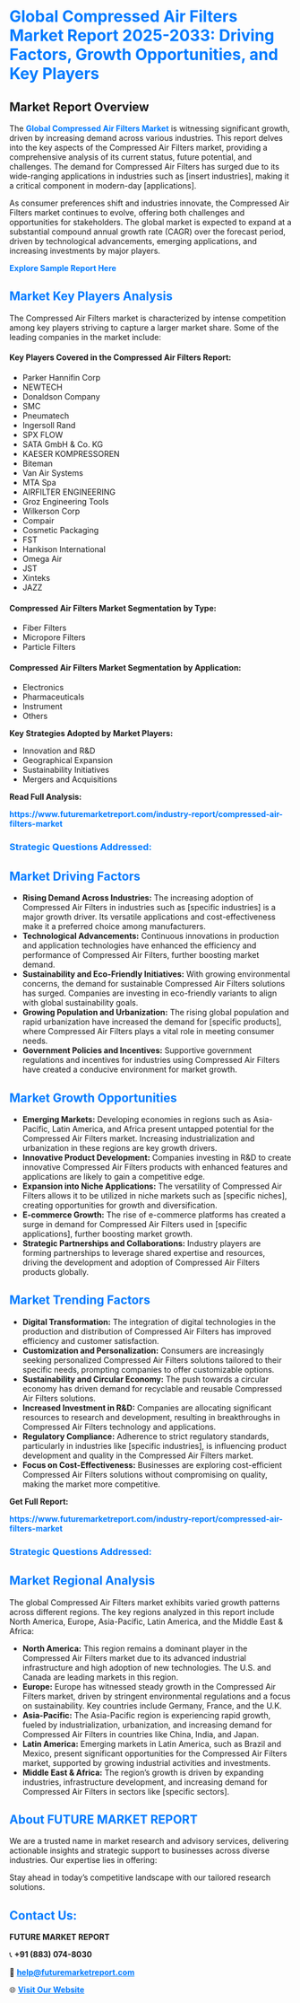 <h1 style="color: #007BFF;">Global Compressed Air Filters Market Report 2025-2033: Driving Factors, Growth Opportunities, and Key Players</h1>

<section id="overview">
<h2>Market Report Overview</h2>
<p>The <a href="https://www.futuremarketreport.com/industry-report/compressed-air-filters-market" style="color: #007BFF; text-decoration: none;"><strong>Global Compressed Air Filters Market</strong></a> is witnessing significant growth, driven by increasing demand across various industries. This report delves into the key aspects of the Compressed Air Filters market, providing a comprehensive analysis of its current status, future potential, and challenges. The demand for Compressed Air Filters has surged due to its wide-ranging applications in industries such as [insert industries], making it a critical component in modern-day [applications].</p>
<p>As consumer preferences shift and industries innovate, the Compressed Air Filters market continues to evolve, offering both challenges and opportunities for stakeholders. The global market is expected to expand at a substantial compound annual growth rate (CAGR) over the forecast period, driven by technological advancements, emerging applications, and increasing investments by major players.</p>
</section>

<section id="overview">
<p><a href="https://www.futuremarketreport.com/request-sample/reportId=57588" style="color: #007BFF; text-decoration: none;"><strong>Explore Sample Report Here</strong></a></p>
</section>

<section id="key-players">
<h2 style="color: #007BFF;">Market Key Players Analysis</h2>
<p>The Compressed Air Filters market is characterized by intense competition among key players striving to capture a larger market share. Some of the leading companies in the market include:</p>
<h4>Key Players Covered in the Compressed Air Filters Report:</h4>
<ul><li>Parker Hannifin Corp</li><li>NEWTECH</li><li>Donaldson Company</li><li>SMC</li><li>Pneumatech</li><li>Ingersoll Rand</li><li>SPX FLOW</li><li>SATA GmbH &amp; Co. KG</li><li>KAESER KOMPRESSOREN</li><li>Biteman</li><li>Van Air Systems</li><li>MTA Spa</li><li>AIRFILTER ENGINEERING</li><li>Groz Engineering Tools</li><li>Wilkerson Corp</li><li>Compair</li><li>Cosmetic Packaging</li><li>FST</li><li>Hankison International</li><li>Omega Air</li><li>JST</li><li>Xinteks</li><li>JAZZ</li></ul>
<h4>Compressed Air Filters Market Segmentation by Type:</h4>
<ul><li>Fiber Filters</li><li>Micropore Filters</li><li>Particle Filters</li></ul>

<h4>Compressed Air Filters Market Segmentation by Application:</h4>
<ul><li>Electronics</li><li>Pharmaceuticals</li><li>Instrument</li><li>Others</li></ul>
<p><strong>Key Strategies Adopted by Market Players:</strong></p>
<ul>
<li>Innovation and R&D</li>
<li>Geographical Expansion</li>
<li>Sustainability Initiatives</li>
<li>Mergers and Acquisitions</li>
</ul>
</section>

<section>
<p><strong>Read Full Analysis: </strong></p><a href="https://www.futuremarketreport.com/industry-report/compressed-air-filters-market" style="color: #007BFF; text-decoration: none;"><strong>https://www.futuremarketreport.com/industry-report/compressed-air-filters-market</strong></a>
<h3 style="color: #007BFF;">Strategic Questions Addressed:</h3>
</section>

<section id="driving-factors">
<h2 style="color: #007BFF;">Market Driving Factors</h2>
<ul>
<li><strong>Rising Demand Across Industries:</strong> The increasing adoption of Compressed Air Filters in industries such as [specific industries] is a major growth driver. Its versatile applications and cost-effectiveness make it a preferred choice among manufacturers.</li>
<li><strong>Technological Advancements:</strong> Continuous innovations in production and application technologies have enhanced the efficiency and performance of Compressed Air Filters, further boosting market demand.</li>
<li><strong>Sustainability and Eco-Friendly Initiatives:</strong> With growing environmental concerns, the demand for sustainable Compressed Air Filters solutions has surged. Companies are investing in eco-friendly variants to align with global sustainability goals.</li>
<li><strong>Growing Population and Urbanization:</strong> The rising global population and rapid urbanization have increased the demand for [specific products], where Compressed Air Filters plays a vital role in meeting consumer needs.</li>
<li><strong>Government Policies and Incentives:</strong> Supportive government regulations and incentives for industries using Compressed Air Filters have created a conducive environment for market growth.</li>
</ul>
</section>

<section id="growth-opportunities">
<h2 style="color: #007BFF;">Market Growth Opportunities</h2>
<ul>
<li><strong>Emerging Markets:</strong> Developing economies in regions such as Asia-Pacific, Latin America, and Africa present untapped potential for the Compressed Air Filters market. Increasing industrialization and urbanization in these regions are key growth drivers.</li>
<li><strong>Innovative Product Development:</strong> Companies investing in R&D to create innovative Compressed Air Filters products with enhanced features and applications are likely to gain a competitive edge.</li>
<li><strong>Expansion into Niche Applications:</strong> The versatility of Compressed Air Filters allows it to be utilized in niche markets such as [specific niches], creating opportunities for growth and diversification.</li>
<li><strong>E-commerce Growth:</strong> The rise of e-commerce platforms has created a surge in demand for Compressed Air Filters used in [specific applications], further boosting market growth.</li>
<li><strong>Strategic Partnerships and Collaborations:</strong> Industry players are forming partnerships to leverage shared expertise and resources, driving the development and adoption of Compressed Air Filters products globally.</li>
</ul>
</section>

<section id="trending-factors">
<h2 style="color: #007BFF;">Market Trending Factors</h2>
<ul>
<li><strong>Digital Transformation:</strong> The integration of digital technologies in the production and distribution of Compressed Air Filters has improved efficiency and customer satisfaction.</li>
<li><strong>Customization and Personalization:</strong> Consumers are increasingly seeking personalized Compressed Air Filters solutions tailored to their specific needs, prompting companies to offer customizable options.</li>
<li><strong>Sustainability and Circular Economy:</strong> The push towards a circular economy has driven demand for recyclable and reusable Compressed Air Filters solutions.</li>
<li><strong>Increased Investment in R&D:</strong> Companies are allocating significant resources to research and development, resulting in breakthroughs in Compressed Air Filters technology and applications.</li>
<li><strong>Regulatory Compliance:</strong> Adherence to strict regulatory standards, particularly in industries like [specific industries], is influencing product development and quality in the Compressed Air Filters market.</li>
<li><strong>Focus on Cost-Effectiveness:</strong> Businesses are exploring cost-efficient Compressed Air Filters solutions without compromising on quality, making the market more competitive.</li>
</ul>
</section>

<section>
<p><strong>Get Full Report: </strong></p><a href="https://www.futuremarketreport.com/industry-report/compressed-air-filters-market" style="color: #007BFF; text-decoration: none;"><strong>https://www.futuremarketreport.com/industry-report/compressed-air-filters-market</strong></a>
<h3 style="color: #007BFF;">Strategic Questions Addressed:</h3>
</section>


<section id="regional-analysis">
<h2 style="color: #007BFF;">Market Regional Analysis</h2>
<p>The global Compressed Air Filters market exhibits varied growth patterns across different regions. The key regions analyzed in this report include North America, Europe, Asia-Pacific, Latin America, and the Middle East & Africa:</p>
<ul>
<li><strong>North America:</strong> This region remains a dominant player in the Compressed Air Filters market due to its advanced industrial infrastructure and high adoption of new technologies. The U.S. and Canada are leading markets in this region.</li>
<li><strong>Europe:</strong> Europe has witnessed steady growth in the Compressed Air Filters market, driven by stringent environmental regulations and a focus on sustainability. Key countries include Germany, France, and the U.K.</li>
<li><strong>Asia-Pacific:</strong> The Asia-Pacific region is experiencing rapid growth, fueled by industrialization, urbanization, and increasing demand for Compressed Air Filters in countries like China, India, and Japan.</li>
<li><strong>Latin America:</strong> Emerging markets in Latin America, such as Brazil and Mexico, present significant opportunities for the Compressed Air Filters market, supported by growing industrial activities and investments.</li>
<li><strong>Middle East & Africa:</strong> The region’s growth is driven by expanding industries, infrastructure development, and increasing demand for Compressed Air Filters in sectors like [specific sectors].</li>
</ul>
</section>

<footer>
<h2 style="color: #007BFF;">About FUTURE MARKET REPORT</h2>
<p>We are a trusted name in market research and advisory services, delivering actionable insights and strategic support to businesses across diverse industries. Our expertise lies in offering:</p>

<p>Stay ahead in today’s competitive landscape with our tailored research solutions.</p>

<h2 style="color: #007BFF;">Contact Us:</h2>
<p><strong>FUTURE MARKET REPORT</strong></p>
<p>📞 <strong>+91 (883) 074-8030</strong></p>
<p>📧 <strong><a href="mailto:help@futuremarketreport.com" style="color: #007BFF;">help@futuremarketreport.com</a></strong></p>
<p>🌐 <strong><a href="https://www.futuremarketreport.com/" style="color: #007BFF;">Visit Our Website</a></strong></p>
</footer>